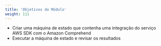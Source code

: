 ```yaml
---
title: 'Objetivos do Módulo'
weight: 111
---
```


- Criar uma máquina de estado que contenha uma integração do serviço AWS SDK com o Amazon Comprehend
- Executar a máquina de estado e revisar os resultados
